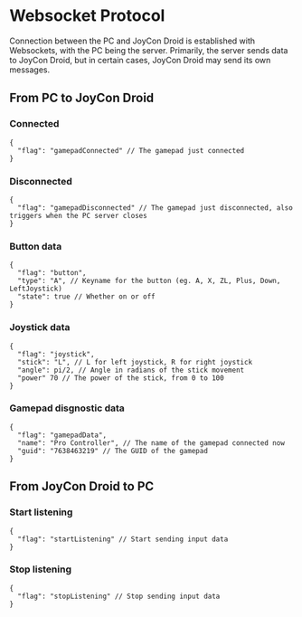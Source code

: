 # Websocket Protocol

Connection between the PC and JoyCon Droid is established with Websockets, with the PC being the server. Primarily, the server sends data to JoyCon Droid, but in certain cases, JoyCon Droid may send its own messages.

## From PC to JoyCon Droid
### Connected
```
{
  "flag": "gamepadConnected" // The gamepad just connected
}
```
### Disconnected
```
{
  "flag": "gamepadDisconnected" // The gamepad just disconnected, also triggers when the PC server closes
}
```
### Button data
```
{
  "flag": "button",
  "type": "A", // Keyname for the button (eg. A, X, ZL, Plus, Down, LeftJoystick)
  "state": true // Whether on or off
}
```
### Joystick data
```
{
  "flag": "joystick",
  "stick": "L", // L for left joystick, R for right joystick
  "angle": pi/2, // Angle in radians of the stick movement
  "power" 70 // The power of the stick, from 0 to 100
}
```
### Gamepad disgnostic data
```
{
  "flag": "gamepadData",
  "name": "Pro Controller", // The name of the gamepad connected now
  "guid": "7638463219" // The GUID of the gamepad
}
```
## From JoyCon Droid to PC
### Start listening
```
{
  "flag": "startListening" // Start sending input data
}
```
### Stop listening
```
{
  "flag": "stopListening" // Stop sending input data
}
```
